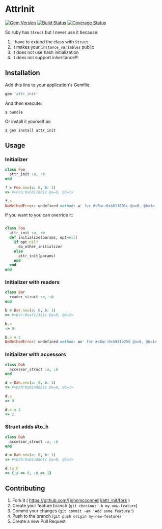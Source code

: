 # AttrInit
[![Gem
Version](https://badge.fury.io/rb/attr_init.svg)](http://badge.fury.io/rb/attr_init)
[![Build
Status](https://travis-ci.org/johnmcconnell/attr_init.svg?branch=master)](https://travis-ci.org/johnmcconnell/attr_init)
[![Coverage
Status](https://coveralls.io/repos/johnmcconnell/attr_init/badge.png)](https://coveralls.io/r/johnmcconnell/attr_init)

So ruby has `Struct` but I never use it because:
  1. I have to extend the class with `Struct`
  2. It makes your `instance_variables` public
  3. It does not use hash initialization
  4. It does not support inheritance!!!

## Installation

Add this line to your application's Gemfile:

```ruby
gem 'attr_init'
```


And then execute:

    $ bundle

Or install it yourself as:

    $ gem install attr_init

## Usage

### Initializer

```ruby
class Foo
  attr_init :a, :b
end

f = Foo.new(a: 0, b: 1)
=> #<Foo:0xb811601c @a=0, @b=1>

f.a
NoMethodError: undefined method: a' for #<Bar:0xb811601c @a=0, @b=1>
```
If you want to you can override it:

```ruby

class Foo
  attr_init :a, :b
  def initialize(params, opt=nil)
    if opt.nil?
      do_other_initializer
    else
      attr_init(params)
    end
  end
end

```

### Initializer with readers

```ruby
class Bar
  reader_struct :a, :b
end

b = Bar.new(a: 0, b: 1)
=> #<Bar:0xaf11321c @a=0, @b=1>

b.a
=> 0

b.a = 2
NoMethodError: undefined method: a=' for #<Bar:0xb931e250 @a=0, @b=1>
```

### Initializer with accessors

```ruby
class Dah
  accessor_struct :a, :b
end

d = Dah.new(a: 0, b: 1)
=> #<Dah:0x81ad601c @a=0, @b=1>

d.a
=> 0

d.a = 2
=> 2
```

### Struct adds #to_h
```ruby
class Dah
  accessor_struct :a, :b
end

d = Dah.new(a: 0, b: 1)
=> #<Dah:0x81ad601c @a=0, @b=1>

d.to_h
=> {:a => 0, :b => 1}
```

## Contributing

1. Fork it ( https://github.com/[johnmcconnell]/attr_init/fork )
2. Create your feature branch (`git checkout -b my-new-feature`)
3. Commit your changes (`git commit -am 'Add some feature'`)
4. Push to the branch (`git push origin my-new-feature`)
5. Create a new Pull Request

